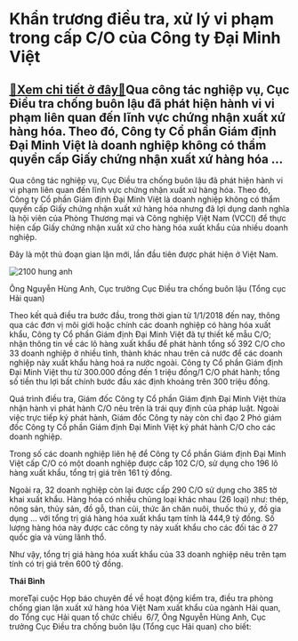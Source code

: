 Khẩn trương điều tra, xử lý vi phạm trong cấp C/O của Công ty Đại Minh Việt
===========================================================================

[:gift:Xem chi tiết ở đây:gift:](https://hddtvn.com/khan-truong-dieu-tra-xu-ly-vi-pham-trong-cap-c-o-cua-cong-ty-dai-minh-viet/)Qua công tác nghiệp vụ, Cục Điều tra chống buôn lậu đã phát hiện hành vi vi phạm liên quan đến lĩnh vực chứng nhận xuất xứ hàng hóa. Theo đó, Công ty Cổ phần Giám định Đại Minh Việt là doanh nghiệp không có thẩm quyền cấp Giấy chứng nhận xuất xứ hàng hóa …
----------------------------------------------------------------------------------------------------------------------------------------------------------------------------------------------------------------------------------------------------------------






Qua công tác nghiệp vụ, Cục Điều tra chống buôn lậu đã phát hiện hành vi vi phạm liên quan đến lĩnh vực chứng nhận xuất xứ hàng hóa. Theo đó, Công ty Cổ phần Giám định Đại Minh Việt là doanh nghiệp không có thẩm quyền cấp Giấy chứng nhận xuất xứ hàng hóa nhưng đã lợi dụng danh nghĩa là hội viên của Phòng Thương mại và Công nghiệp Việt Nam (VCCI) để thực hiện cấp Giấy chứng nhận xuất xứ cho hàng hóa xuất khẩu của nhiều doanh nghiệp.


Đây là một thủ đoạn gian lận mới, lần đầu tiên được phát hiện ở Việt Nam.





![2100 hung anh](https://haiquanonline.com.vn/stores/news_dataimages/anhht/072020/07/08/in_article/2100_hung_anh.jpg?rt=20200707082101 "Cục trưởng Cục Điều tra chống buôn lậu (Tổng cục Hải quan) Nguyễn Hùng Anh ")


Ông Nguyễn Hùng Anh, Cục trưởng Cục Điều tra chống buôn lậu (Tổng cục Hải quan)



Theo kết quả điều tra bước đầu, trong thời gian từ 1/1/2018 đến nay, thông qua các đơn vị môi giới hoặc chính các doanh nghiệp có hàng hóa xuất khẩu, Công ty Cổ phần Giám định Đại Minh Việt đã tự thiết kế mẫu C/O; nhận thông tin về các lô hàng xuất khẩu để phát hành tổng số 392 C/O cho 33 doanh nghiệp ở nhiều tỉnh, thành khác nhau trên cả nước để các doanh nghiệp này xuất khẩu hàng hoá ra nước ngoài. Công ty Cổ phần Giám định Đại Minh Việt thu từ 300.000 đồng đến 1 triệu đồng/1 C/O phát hành; tổng số tiền thu lợi bất chính bước đầu xác định khoảng trên 300 triệu đồng.


Quá trình điều tra, Giám đốc Công ty Cổ phần Giám định Đại Minh Việt thừa nhận hành vi phát hành C/O nêu trên là trái quy định của pháp luật. Ngoài việc trực tiếp ký phát hành, Giám đốc Công ty này còn chỉ đạo 2 Phó giám đốc Công ty Cổ phần Giám định Đại Minh Việt ký phát hành C/O cho các doanh nghiệp.


Trong số các doanh nghiệp liên hệ để Công ty Cổ phần Giám định Đại Minh Việt cấp C/O có một doanh nghiệp được cấp 102 C/O, sử dụng cho 196 lô hàng xuất khẩu, tổng trị giá trên 161 tỷ đồng.


Ngoài ra, 32 doanh nghiệp còn lại được cấp 290 C/O sử dụng cho 385 tờ khai xuất khẩu. Hàng hóa có nhiều chủng loại khác nhau (26 loại) như: thép, nông sản, thủy sản, đồ gỗ, than củi, thức ăn chăn nuôi, thuốc thú y, đồ gia dụng … với tổng trị giá hàng hóa xuất khẩu tạm tính là 444,9 tỷ đồng. Số lượng hàng hóa này được các công ty này xuất khẩu cho các đối tác ở 27 quốc gia và vùng lãnh thổ.


Như vậy, tổng trị giá hàng hóa xuất khẩu của 33 doanh nghiệp nêu trên tạm tính có trị giá trên 600 tỷ đồng.











**Thái Bình**



moreTại cuộc Họp báo chuyên đề về hoạt động kiểm tra, điều tra phòng chống gian lận xuất xứ hàng hóa Việt Nam xuất khẩu của ngành Hải quan, do Tổng cục Hải quan tổ chức chiều  6/7, Ông Nguyễn Hùng Anh, Cục trưởng Cục Điều tra chống buôn lậu (Tổng cục Hải quan) cho biết:

